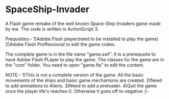 # SpaceShip-Invader
A Flash game remake  of the well known Space-Ship Invaders game made by me. The code is written in ActionScript 3.

Prequisites:-
1)Adobe Flash player(need to be installed to play the game)
2)Adobe Flash Proffessional to edit the game codes.

The complete game is in the file name "game.swf". It is a prerequsite to have Adobe Flash PLayer to play the game.
The classes for the game are in the "com" folder. You need to open "game.fla" to edit the content.

NOTE:-
1)This is not a complete version of the game. All the basic movements of the ships and basic game mechanisms are created.
2)Need to add animations to Aliens.
3)Need to add a preloader.
4)Quit the game once the player life's reaches 0. Otherwise it goes off to negative :)-
